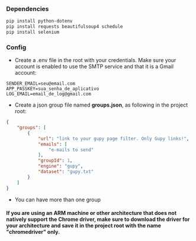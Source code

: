 ### Dependencies
``` BASH
pip install python-dotenv
pip install requests beautifulsoup4 schedule
pip install selenium
```


### Config
* Create a .env file in the root with your credentials. Make sure your account is enabled to use the SMTP service and that it is a Gmail account:

``` RAW
SENDER_EMAIL=seu@email.com
APP_PASSKEY=sua_senha_de_aplicativo
LOG_EMAIL=email_de_log@gmail.com
```

* Create a json group file named __groups.json__, as following in the project root:

``` JSON
{
    "groups": [
        {
            "url": "link to your gupy page filter. Only Gupy links!",
            "emails": [
                "e-mails to send"
            ],
            "groupId": 1, 
            "engine": "gupy",
            "dataset": "gupy.txt"
        }
    ]
}
```
* You can have more than one group

#### If you are using an ARM machine or other architecture that does not natively support the Chrome driver, make sure to download the driver for your architecture and save it in the project root with the name "chromedriver" only.
